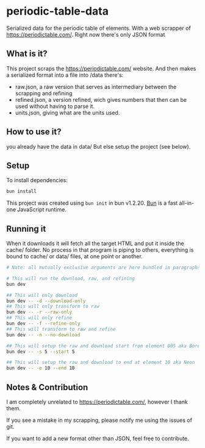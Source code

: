 # periodic-table-data
Serialized data for the periodic table of elements. With a web scrapper of https://periodictable.com/.
Right now there's only JSON format
## What is it?

This project scraps the https://periodictable.com/ website.
And then makes a serialized format into a file into /data
there's:
- raw.json, a raw version that serves as intermediary between the scrapping and refining
- refined.json, a version refined, wich gives numbers that then can be used without having to parse it.
- units.json, giving what are the units used.

## How to use it?

you already have the data in data/
But else setup the project (see below).

## Setup
To install dependencies:

```bash
bun install
```

This project was created using `bun init` in bun v1.2.20. [Bun](https://bun.com) is a fast all-in-one JavaScript runtime.

## Running it
When it downloads it will fetch all the target HTML and put it inside the cache/ folder.
No process in that program is piping to others, everything is bound to cache/ or data/ files, at one point or another.

```bash
# Note: all mutually exclusive arguments are here bundled in paragraphs (not separated by an empty line)

# This will run the download, raw, and refining
bun dev

## This will only download 
bun dev -- -d --download-only
## This will only transform to raw
bun dev -- -r --raw-only
## This will only refine
bun dev -- -f --refine-only
## This will transform to raw and refine
bun dev -- -n --no-download

## This will setup the raw and download start from element 005 aka Boron
bun dev -- -s 5 --start 5

## This will setup the raw and download to end at element 10 aka Neon
bun dev -- -e 10 --end 10
```


## Notes & Contribution

I am completely unrelated to https://periodictable.com/, however I thank them.

If you see a mistake in my scrapping, please notify me using the issues of git.

If you want to add a new format other than JSON, feel free to contribute.